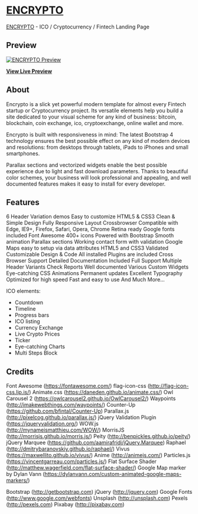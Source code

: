 # [ENCRYPTO](https://kaiseidesign.com/templates/encrypto/)

[ENCRYPTO](https://kaiseidesign.com/templates/encrypto/) - ICO / Cryptocurrency / Fintech Landing Page

## Preview

[![ENCRYPTO Preview](https://kaiseidesign.com/img/templates/encrypto/encrypto.png)](https://kaiseidesign.com/img/templates/encrypto/dark-gradient.png)

**[View Live Preview](https://kaiseidesign.com/templates/encrypto/)**

## About
Encrypto is a slick yet powerful modern template for almost every Fintech startup or Cryptocurrency project. 
Its versatile elements help you build a site dedicated to your visual scheme for any kind of business: bitcoin, blockchain,  coin exchange, ico, cryptoexchange, online wallet and more.

Encrypto is built with responsiveness in mind: The latest Bootstrap 4 technology ensures the best possible effect on any kind of modern devices and resolutions:
from desktops through tablets, iPads to iPhones and small smartphones.

Parallax sections and vectorized widgets enable the best possible experience due to light and fast download parameters.
Thanks to beautiful color schemes, your business will look professional and appealing, and well documented features makes it easy to install for every developer.

## Features

6 Header Variation demos
Easy to customize
HTML5 & CSS3
Clean & Simple Design
Fully Responsive Layout
Crossbrowser Compatible with Edge, IE9+, Firefox, Safari, Opera, Chrome
Retina ready
Google fonts included
Font Awesome 400+ icons
Powered with Bootstrap
Smooth animation
Parallax sections
Working contact form with validation
Google Maps easy to setup via data attributes
HTML5 and CSS3 Validated
Customizable Design & Code
All installed Plugins are included
Cross Browser Support
Detailed Documentation Included
Full Support
Multiple Header Variants
Check Reports
Well documented
Various Custom Widgets
Eye-catching CSS Animations
Permanent updates
Excellent Typography
Optimized for high speed
Fast and easy to use
And Much More…

ICO elements:
- Countdown
- Timeline
- Progress bars
- ICO listing
- Currency Exchange
- Live Crypto Prices
- Ticker
- Eye-catching Charts 
- Multi Steps Block


## Credits

Font Awesome (https://fontawesome.com/)
flag-icon-css (http://flag-icon-css.lip.is/)
Animate.css (https://daneden.github.io/animate.css/)
Owl Carousel 2 (https://owlcarousel2.github.io/OwlCarousel2/)
Waypoints (http://imakewebthings.com/waypoints/)
Counter-Up (https://github.com/bfintal/Counter-Up)
Parallax.js (http://pixelcog.github.io/parallax.js/)
jQuery Validation Plugin (https://jqueryvalidation.org/)
WOW.js (http://mynameismatthieu.com/WOW/)
MorrisJS (http://morrisjs.github.io/morris.js/)
Peity (http://benpickles.github.io/peity/)
jQuery Marquee (https://github.com/aamirafridi/jQuery.Marquee)
Raphael (http://dmitrybaranovskiy.github.io/raphael/)
Vivus (https://maxwellito.github.io/vivus/)
Anime (http://animejs.com/)
Particles.js (https://vincentgarreau.com/particles.js/)
Flat Surface Shader (http://matthew.wagerfield.com/flat-surface-shader/)
Google Map marker by Dylan Vann (https://dylanvann.com/custom-animated-google-maps-markers/)

Bootstrap (http://getbootstrap.com)
jQuery (http://jquery.com)
Google Fonts (http://www.google.com/webfonts)
Unsplash (http://unsplash.com)
Pexels (http://pexels.com)
Pixabay (http://pixabay.com)

